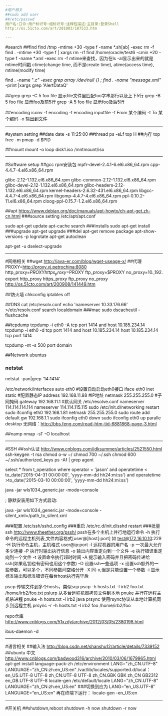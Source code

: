 ```yaml
---
#用户相关
##sudo add user
##/etc/passwd
用户名:口令:用户标识号:组标识号:注释性描述:主目录:登录Shell
http://os.51cto.com/art/201003/187533.htm

---
```

#search
##find
find /tmp -mtime +30 -type f -name *.sh[ab] -exec rm -f 
find . -mtime +30 -type f | xargs rm -rf
 find /home/oracle/test6 -cmin +20 -type f -name *.xml -exec rm -f
mtime来查找，因为在ls -al显示出来的就是mtime时间戳
ctime(change time, 而不是create time), atime(access time), mtime(modify time)

find . -name "*.c"  -exec grep array /dev/null {} \;
find . -name "message*.xml" -print |xargs grep 'AlertDataQ'


##grep
grep -C 5 foo file 显示file文件里匹配foo字串那行以及上下5行
grep -B 5 foo file 显示foo及前5行
grep -A 5 foo file 显示foo及后5行

##encoding
iconv -f encoding -t encoding inputfile
-f From 某个编码
-t To 某个编码
-o 输出到文件

---
#system setting
##date
date -s 11:25:00
##thread
ps -eLf 
top H
##内存
top
free -m
pmap -d $PID

##mount
mount -o loop disk1.iso /mntmount/iso

---
#Software setup
##gcc rpm安装包
mpfr-devel-2.4.1-6.el6.x86_64.rpm
cpp-4.4.7-4.el6.x86_64.rpm

glibc-2.12-1.132.el6.x86_64.rpm 
glibc-common-2.12-1.132.el6.x86_64.rpm  
glibc-devel-2.12-1.132.el6.x86_64.rpm 
glibc-headers-2.12-1.132.el6.x86_64.rpm 
kernel-headers-2.6.32-431.el6.x86_64.rpm
libgcc-4.4.7-4.el6.x86_64.rpm 
libgomp-4.4.7-4.el6.x86_64.rpm
ppl-0.10.2-11.el6.x86_64.rpm
cloog-ppl-0.15.7-1.2.el6.x86_64.rpm

##apt
https://www.debian.org/doc/manuals/apt-howto/ch-apt-get.zh-cn.html
###source setting
    /etc/apt/apt.conf

sudo apt-get update
apt-cache search
###installs
sudo apt-get install 
###upgrade
apt-get upgrade
###del
apt-get remove package
apt-show-versions -p logrotate
apt-get autoclean

apt-get -u dselect-upgrade



---
#网络相关
##wget
http://java-er.com/blog/wget-useage-x/
##代理
PROXY=http://proxy.xj.petrochina:8080
http_proxy=$PROXY
https_proxy=$PROXY
ftp_proxy=$PROXY
no_proxy=10.,192.
export http_proxy https_proxy ftp_proxy no_proxy
http://os.51cto.com/art/200908/141449.htm

##防火墙
chkconfig iptables off

##DNS
cat /etc/resolv.conf
echo 'nameserver 10.33.176.66' >/etc/resolv.conf
search localdomain
###mac
sudo dscacheutil -flushcache

##tcpdump
tcpdump -i eth0 -A tcp port 1414 and host 10.185.234.14
tcpdump -i eth0 -d tcp port 1414 and host 10.185.234.14
host 10.185.234.14 tcp port 1414

tcpdump -nt -s 500 port domain 

##Network ubuntus
### netstat
netstat -pan|grep '14:1414'




/etc/network/interfaces
auto eth0                  #设置自动启动eth0接口
iface eth0 inet static     #配置静态IP
address 192.168.11.88      #IP地址
netmask 255.255.255.0      #子网掩码
gateway 192.168.11.1        #默认网关
/etc/resolve.conf
nameserver 114.114.114.114
nameserver 114.114.115.115
sudo /etc/init.d/networking restart
sudo ifconfig eth0 192.168.1.81 netmask 255.255.255.0
sudo route add default gw 192.168.1.1
sudo ifconfig eth0 down
sudo ifconfig eth0 up
paralle desktop 无网络：http://bbs.feng.com/read-htm-tid-6881868-page-3.html


##namp
nmap -sT -O localhost

---
#SSH
##ssh认证
http://www.cnblogs.com/jdksummer/articles/2521550.html
ssh-keygen -t rsa
chmod o-w ~/
chmod 700 ~/.ssh
chmod 600 ~/.ssh/authorized_keys
ps -Af | grep agent 

select * from t_operation where operator = 'jason' and 
operatetime < to_date('2015-04-31 00:00:00', 'yyyy-mm-dd hh24:mi:ss') and operatetime >to_date('2015-03-10 00:00:00', 'yyyy-mm-dd hh24:mi:ss')

java -jar wls1034_generic.jar -mode=console

; 静默安装用如下方式启动:

java -jar wls1034_generic.jar -mode=console -silent_xml=/path_to_silent.xml

###配置
/etc/ssh/sshd_config 
###重启
/etc/rc.d/init.d/sshd restart
###批量ssh
http://www.theether.org/pssh/
pssh在多个主机上并行地运行命令
-h 执行命令的远程主机列表,文件内容格式[user@]host[:port]
如 test@172.16.10.10:229
-H 执行命令主机，主机格式 user@ip:port
-l 远程机器的用户名
-p 一次最大允许多少连接
-P 执行时输出执行信息
-o 输出内容重定向到一个文件
-e 执行错误重定向到一个文件
-t 设置命令执行超时时间
-A 提示输入密码并且把密码传递给ssh(如果私钥也有密码也用这个参数)
-O 设置ssh一些选项
-x 设置ssh额外的一些参数，可以多个，不同参数间空格分开
-X 同-x,但是只能设置一个参数
-i 显示标准输出和标准错误在每台host执行完毕后

pscp 传输文件到多个hosts，类似scp
    pscp -h hosts.txt -l irb2 foo.txt /home/irb2/foo.txt
pslurp 从多台远程机器拷贝文件到本地
pnuke 并行在远程主机杀进程
    pnuke -h hosts.txt -l irb2 java
prsync 使用rsync协议从本地计算机同步到远程主机
    prsync -r -h hosts.txt -l irb2 foo /home/irb2/foo

repo仓库
http://www.cnblogs.com/51xzdy/archive/2012/03/05/2380198.html

ibus-daemon -d

---
#语言相关
##输入法
http://blog.csdn.net/shanshu12/article/details/7339152
##ubuntu 中文
http://www.cnblogs.com/badwood316/archive/2010/03/06/1679965.html
apt-get install language-pack-zh
/etc/environment
LANG="zh_CN.UTF-8"
LANGUAGE="zh_CN:zh:en_US:en"
/var/lib/locales/supported.d/local：
en_US.UTF-8 UTF-8
zh_CN.UTF-8 UTF-8
zh_CN.GBK GBK
zh_CN GB2312
en_GB.UTF-8 UTF-8
locale-gen
/etc/default/locale
LANG="zh_CN.UTF-8"
LANGUAGE="zh_CN:zh:en_US:en"
###切换到应为
LANG=”en_US.UTF-8″
LANGUAGE=”en_US:en”
再在终端下运行：
locale-gen -en_US:en


---
#开关机
##shutdown,reboot
shutdown -h now
shutdown -r now














